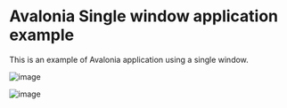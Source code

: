 # Avalonia Single window application example
This is an example of Avalonia application using a single window.

![image](https://user-images.githubusercontent.com/289552/115207464-ea1df780-a0fb-11eb-9337-7ef2238b3afe.png)


![image](https://user-images.githubusercontent.com/289552/115207513-f609b980-a0fb-11eb-9c6b-b8e69f5cf25f.png)
